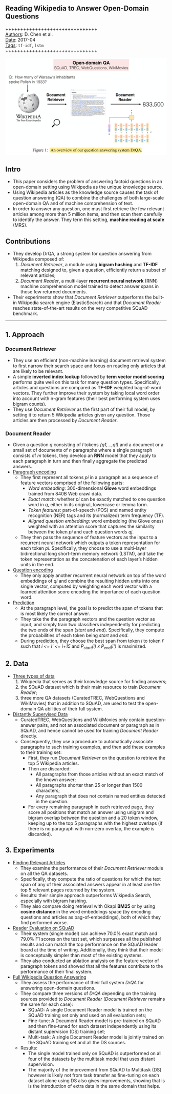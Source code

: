 ## Reading Wikipedia to Answer Open-Domain Questions

+++++++++++++++++++++++++++++++  
<ins>Authors</ins>: D. Chen et al.  
<ins>Date</ins>: 2017-04  
<ins>Tags</ins>: `tf-idf`, `lstm`     
+++++++++++++++++++++++++++++++  

![Model illustration](images/DrQA.png)


## Intro

- This paper considers the problem of answering factoid questions in an open-domain setting using Wikipedia as the unique knowledge source.
- Using Wikipedia articles as the knowledge source causes the task of question answering (QA) to combine the challenges of both large-scale open-domain QA and of machine comprehension of text.
- In order to answer any question, one must first retrieve the few relevant articles among more than 5 million items, and then scan them carefully to identify the answer. They term this setting, **machine reading at scale** (MRS).


## Contributions

- They develop DrQA, a strong system for question answering from Wikipedia composed of: 
  1. *Document Retriever*, a module using **bigram hashing** and **TF-IDF** matching designed to, given a question, efficiently return a subset of relevant articles;
  2. *Document Reader*, a multi-layer **recurrent neural network** (RNN) machine comprehension model trained to detect answer spans in those few returned documents.
- Their experiments show that *Document Retriever* outperforms the built-in Wikipedia search engine (ElasticSearch) and that *Document Reader* reaches state-of-the-art results on the very competitive SQuAD benchmark.

***

## 1. Approach

### Document Retriever

- They use an efficient (non-machine learning) document retrieval system to first narrow their search space and focus on reading only articles that are likely to be relevant.
- A simple **inverted index lookup** followed by **term vector model scoring** performs quite well on this task for many question types. Specifically, articles and questions are compared as **TF-IDF** weighted bag-of-word vectors. They further improve their system by taking local word order into account with n-gram features (their best performing system uses bigram counts).
- They use *Document Retriever* as the first part of their full model, by setting it to return 5 Wikipedia articles given any question. Those articles are then processed by *Document Reader*.


### Document Reader

- Given a question *q* consisting of *l* tokens *{q1,...,ql}* and a document or a small set of documents of *n* paragraphs where a single paragraph consists of *m* tokens, they develop an **RNN** model that they apply to each paragraph in turn and then finally aggregate the predicted answers.
- <ins>Paragraph encoding</ins>
  - They first represent all tokens *pi* in a paragraph as a sequence of feature vectors comprised of the following parts:
    - *Word embedding*: 300-dimensional **Glove** word embeddings trained from 840B Web crawl data.
    - *Exact match*: whether *pi* can be exactly matched to one question word in *q*, either in its original, lowercase or lemma form.
    - *Token features*: part-of-speech (POS) and named entity recognition (NER) tags and its (normalized) term frequency (TF).
    - *Aligned question embedding*: word embedding (the Glove ones) weighted with an attention score that captures the similarity between the token *pi* and each question words *qj*.
  - They then pass the sequence of feature vectors as the input to a recurrent neural network which outputs a token representation for each token *pi*. Specifically, they choose to use a multi-layer bidirectional long short-term memory network (LSTM), and take the token representation as the concatenation of each layer’s hidden units in the end.
- <ins>Question encoding</ins>
  - They only apply another recurrent neural network on top of the word embeddings of *qi* and combine the resulting hidden units into one single vector, computed by weighting each word vector with a learned attention score encoding the importance of each question word.
- <ins>Prediction</ins>
  - At the paragraph level, the goal is to predict the span of tokens that is most likely the correct answer.
  - They take the the paragraph vectors and the question vector as input, and simply train two classifiers independently for predicting the two ends of the span (*start* and *end*). Specifically, they compute the probabilities of each token being *start* and *end*.
  - During prediction, they choose the best span from token *i* to token *i'* such that *i <= i' <= i+15* and *P<sub>start</sub>(i) x P<sub>end</sub>(i')* is maximized.


## 2. Data

- <ins>Three types of data</ins>
  1. Wikipedia that serves as their knowledge source for finding answers;
  2. the SQuAD dataset which is their main resource to train *Document Reader*;
  3. three more QA datasets (CuratedTREC, WebQuestions and WikiMovies) that in addition to SQuAD, are used to test the open-domain QA abilities of their full system.
- <ins>Distantly Supervised Data</ins>
  - CuratedTREC, WebQuestions and WikiMovies only contain question-answer pairs, and not an associated document or paragraph as in SQuAD, and hence cannot be used for training *Document Reader* directly.
  - Consequently, they use a procedure to automatically associate paragraphs to such training examples, and then add these examples to their training set:
    - First, they run *Document Retriever* on the question to retrieve the top 5 Wikipedia articles.
    - Then are discarded:
      - All paragraphs from those articles without an exact match of the known answer;
      - All paragraphs shorter than 25 or longer than 1500 characters;
      - Any paragraph that does not contain named entities detected in the question.
    - For every remaining paragraph in each retrieved page, they score all positions that match an answer using unigram and bigram overlap between the question and a 20 token window, keeping up to the top 5 paragraphs with the highest overlaps (if there is no paragraph with non-zero overlap, the example is discarded).


## 3. Experiments
- <ins>Finding Relevant Articles</ins>
  - They examine the performance of their *Document Retriever* module on all the QA datasets.
  - Specifically, they compute the ratio of questions for which the text span of any of their associated answers appear in at least one the top 5 relevant pages returned by the system.
  - Results: their simple approach outperforms Wikipedia Search, especially with bigram hashing.
  - They also compare doing retrieval with Okapi **BM25** or by using **cosine distance** in the word embeddings space (by encoding questions and articles as bag-of-embeddings), both of which they find performed worse.
- <ins>Reader Evaluation on SQuAD</ins>
  - Their system (single model) can achieve 70.0% exact match and 79.0% F1 scores on the test set, which surpasses all the published results and can match the top performance on the SQuAD leader board at the time of writing. Additionally, they think that their model is conceptually simpler than most of the existing systems.
  - They also conducted an ablation analysis on the feature vector of paragraph tokens and showed that all the features contribute to the performance of their final system.
- <ins>Full Wikipedia Question Answering</ins>
  - They assess the performance of their full system *DrQA* for answering open-domain questions.
  - They compare three versions of *DrQA* depending on the training sources provided to *Document Reader* (*Document Retriever* remains the same for each case):
    - SQuAD: A single Document Reader model is trained on the SQuAD training set only and used on all evaluation sets;
    - Fine-tune: A Document Reader model is pre-trained on SQuAD and then fine-tuned for each dataset independently using its distant supervision (DS) training set;
    - Multi-task: A single Document Reader model is jointly trained on the SQuAD training set and all the DS sources.
  - Results:
    - The single model trained only on SQuAD is outperformed on all four of the datasets by the multitask model that uses distant supervision.
    - The majority of the improvement from SQuAD to Multitask (DS) however is likely not from task transfer as fine-tuning on each dataset alone using DS also gives improvements, showing that is is the introduction of extra data in the same domain that helps.
